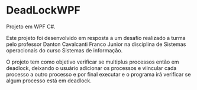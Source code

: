 # DeadLockWPF

Projeto em WPF C#.

Este projeto foi desenvolvido em resposta a um desafio realizado a turma pelo professor Danton Cavalcanti Franco Junior na disciplina de Sistemas operacionais do curso Sistemas de informação.

O projeto tem como objetivo verificar se multiplus processos então em deadlock, deixando o usuário adicionar os processos e viincular cada processo a outro processo e por final executar e o programa irá verificar se algum processo está em deadlock.
